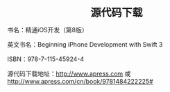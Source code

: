 <center>
  <font size="5">
  	<b>源代码下载</b>
  </font>
</center>

书名：精通iOS开发（第8版）

英文书名：Beginning iPhone Development with Swift 3

ISBN：978-7-115-45924-4

源代码下载地址：<http://www.apress.com> 或 <http://www.apress.com/cn/book/9781484222225#>



